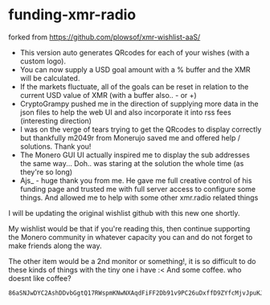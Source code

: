 # funding-xmr-radio

forked from https://github.com/plowsof/xmr-wishlist-aaS/

- This version auto generates QRcodes for each of your wishes (with a custom logo). 
- You can now supply a USD goal amount with a % buffer and the XMR will be calculated.
- If the markets fluctuate, all of the goals can be reset in relation to the current USD value of XMR (with a buffer also.. - or +) 
- CryptoGrampy pushed me in the direction of supplying more data in the json files to help the web UI and also incorporate it into rss fees (interesting direction)
- I was on the verge of tears trying to get the QRcodes to display correctly but thankfully m2049r from Monerujo saved me and offered help / solutions. Thank you!
- The Monero GUI UI actually inspired me to display the sub addresses the same way... Doh.. was staring at the solution the whole time (as they're so long)
- Ajs_ - huge thank you from me. He gave me full creative control of his funding page and trusted me with full server access to configure some things. And allowed me to help with some other xmr.radio related things

I will be updating the original wishlist github with this new one shortly. 

My wishlist would be that if you're reading this, then continue supporting the Monero community in whatever capacity you can and do not forget to make friends along the way.

The other item would be a 2nd monitor or something!, it is so difficult to do these kinds of things with the tiny one i have :< And some coffee. who doesnt like coffee? 

```
86aSNJwDYC2AshDDvbGgtQ17RWspmKNwNXAqdFiFF2Db91v9PC26uDxffD9ZYfcMjvJpuKJepsQtELAdmXVk85E1DsuL6rG
```
